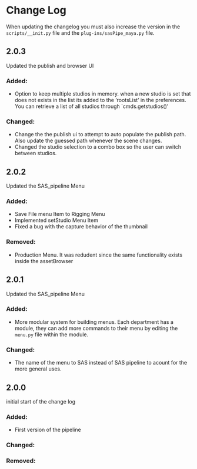 # Change Log 
When updating the changelog you must also increase the version in the `scripts/__init.py` 
file and the  `plug-ins/sasPipe_maya.py` file. 


## 2.0.3

Updated the publish and browser UI

### Added: 
* Option to keep multiple studios in memory. when a new studio is set that does not exists in 
the list its added to the ‘rootsList’ in the preferences. 
You can retrieve a list of all studios through `cmds.getstudios()'

### Changed: 
* Change the the publish ui to attempt to auto populate the publish path. Also update the guessed path whenever 
the scene changes. 
* Changed the studio selection to a combo box so the user can switch between studios.


## 2.0.2

Updated the SAS_pipeline Menu

### Added: 
* Save File menu Item to Rigging Menu 
* Implemented setStudio Menu Item
* Fixed a bug with the capture behavior of the thumbnail

### Removed: 
* Production Menu. It was redudent since the same functionality exists inside the assetBrowser

## 2.0.1

Updated the SAS_pipeline Menu

### Added: 
* More modular system for building menus. Each department has a module, they can add
more commands to their menu by editing the `menu.py` file within the module. 
 
### Changed: 
* The name of the menu to SAS instead of SAS pipeline to acount for the
more general uses. 
 


## 2.0.0

initial start of the change log

### Added: 
* First version of the pipeline
 
### Changed: 

### Removed: 
 